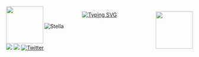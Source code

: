 
<br><img align='left' src='https://user-images.githubusercontent.com/5713670/87202985-820dcb80-c2b6-11ea-9f56-7ec461c497c3.gif' width='100' 
height='100'>

<img align='right' src='https://user-images.githubusercontent.com/5713670/87202985-820dcb80-c2b6-11ea-9f56-7ec461c497c3.gif' width='100' 
height='100'>

<p align="center">
  <a href="https://git.io/typing-svg"><img src="https://readme-typing-svg.demolab.com?font=Fira+Code&weight=100&duration=4000&pause=500&color=AF39F7&center=true&vCenter=true&multiline=true&random=false&width=550&height=100&lines=Desenvolvimento+de+Software+Multiplataforma;Sempre+em+busca+de+novos+desafios;Cada+linha+%C3%A9+um+novo+aprendizado" alt="Typing SVG" /></a>
</p>


![Stella](https://github.com/StellaSoares14/StellaSoares14/assets/129445948/4779546d-4b91-46a9-a556-12588467d9aa)


# 
<div> 
  
  <a href = "mailto:stellasoaresdasilva@gmail.com"><img src="https://img.shields.io/badge/-Gmail-%23333?style=for-the-badge&logo=gmail&logoColor=white" target="_blank"></a>
  <a href="https://www.linkedin.com/in/stella-soares-da-silva" target="_blank"><img src="https://img.shields.io/badge/-LinkedIn-%230077B5?style=for-the-badge&logo=linkedin&logoColor=white" target="_blank"></a> 
  <a href="https://twitter.com/S14Stella" target="_blank"><img alt="Twitter" src="https://img.shields.io/badge/twitter-%231DA1F2.svg?&style=for-the-badge&logo=twitter&logoColor=white" /></a>
  
</div>
